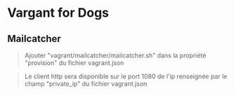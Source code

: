 # Vargant for Dogs

## Mailcatcher

> Ajouter "vagrant/mailcatcher/mailcatcher.sh" dans la propriété "provision" du fichier vagrant.json

> Le client http sera disponible sur le port 1080 de l'ip renseignée par le champ "private_ip" du fichier vagrant.json

